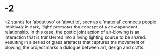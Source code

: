 # -2
~2 stands for ‘about two’ or ‘about to’, seen as a ‘material’ connects people intuitively in dark, ‘light’ promotes the concept of a co-dependent relationship. In this case, the poetic joint action of air-blowing is an interaction that is transferred into a living lighting source to be shared. Resulting in a series of glass artefacts that captures the movement of blowing, the project marks a dialogue between art, design and crafts. 
